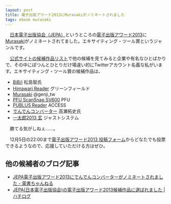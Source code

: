 ```yaml
---
layout: post
title: 電子出版アワード2013にMurasakiがノミネートされました
tags: ebook murasaki
---
```

　[日本電子出版協会（JEPA）](http://www.jepa.or.jp)というところの[電子出版アワード2013](http://info.jepa.or.jp/awards)に[Murasaki](/mac/murasaki/)がノミネートされてました。エキサイティング・ツール賞というジャンルです。

　[公式サイトの候補作品リスト](http://info.jepa.or.jp/awards/2013list)で他の候補を見てみると企業や有名なひとばかりで、その中にぽつんとひとりだけ場違い的にTwitterアカウント名義な私がいます。エキサイティング・ツール賞の候補作品は、

- [BiB/i](http://sarasa.la/bib/i/) 松島智氏
- [Himawari Reader](https://play.google.com/store/apps/details?id=jp.green_fld.himawari&hl=ja) グリーンフィールド
- [Murasaki](/mac/murasaki) @genji_tw
- [PFU ScanSnap SV600](http://www.pfu.fujitsu.com/direct/scanner/detail_sv600.html) PFU
- [PUBLUS Reader](http://jp.access-company.com/products/dpub/publus_reader/) ACCESS
- [でんでんコンバーター](http://conv.denshochan.com/) 高瀬拓史氏
- [一太郎2013 玄](http://www.justsystems.com/jp/products/ichitaro/) ジャストシステム

　勝てる気がしねぇ……。

　12月5日の22:00まで[電子出版アワード2013 投稿フォーム](https://docs.google.com/forms/d/1Yt-Y7Hy6dHlWsNtM_RnRUPXKUy687DMSfEj8nw_xMpE/viewform)からどなたでも投票できるようなので、応援していただける方はぜひ。

## 他の候補者のブログ記事

- [JEPA電子出版アワード2013にでんでんコンバーターがノミネートされました - 電書ちゃんねる](http://densho.hatenablog.com/entry/jepa-award-2013-denden)
- [JEPA(日本電子出版協会)の電子出版アワード2013候補作品に選ばれました | ハチログ](http://www.hachi-log.com/jepa-award2013/)

